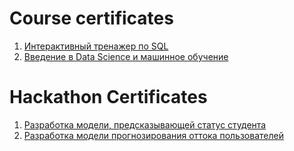 # Course certificates

1. [Интерактивный тренажер по SQL](https://github.com/mrkvsv/Certificates/blob/main/stepik-certificate-SQL.pdf)
2. [Введение в Data Science и машинное обучение](https://github.com/mrkvsv/Certificates/blob/main/stepik-certificate-ML.pdf)

# Hackathon Certificates

1. [Разработка модели, предсказывающей статус студента](https://github.com/mrkvsv/Certificates/blob/main/certificate%20Hackathon%202.pdf)
2. [Разработка модели прогнозирования оттока пользователей](https://github.com/mrkvsv/Certificates/blob/main/certificate%20Hackathon.pdf)


